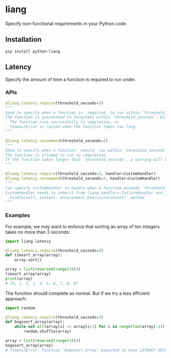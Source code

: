 # liang
Specify non-functional requirements in your Python code.

## Installation
``` shell
pip install python-liang
```

## Latency
Specify the amount of time a function is required to run under.

### APIs
``` python
@liang.latency.require(threshold_seconds=3)
"""
Used to specify when a function is _required_ to run within `threshold_seconds`.
The function is guaranteed to terminate within `threshold_seconds`. Either:
- The function runs successfully to completion, or
- TimeoutError is raised when the function takes too long
"""

@liang.latency.recommend(threshold_seconds=3)
"""
Used to specify when a function _should_ run within `threshold_seconds`.
The function is allowed to run to completion.
If the function takes longer than `threshold_seconds`, a warning will be logged.
"""

@liang.latency.require(threshold_seconds=3, handler=CustomHandler)
@liang.latency.recommend(threshold_seconds=3, handler=CustomHandler)
"""
Can specify CustomHandler to handle when a function exceeds `threshold_seconds`.
CustomHandler needs to inherit from liang.handlers.FailureHandler and implement the
`.handle(self, context: environment.ExecutionContext)` method.
"""
```


### Examples
For example, we may want to enforce that sorting an array of ten integers takes
no more than 3 seconds:
``` python
import liang.latency

@liang.latency.require(threshold_seconds=3)
def timsort_array(array):
    array.sort()

array = list(reversed(range(10)))
timsort_array(array)
print(array)
# [0, 1, 2, 3, 4, 5, 6, 7, 8, 9]
```

The function should complete as normal. But if we try a less efficient approach:
``` python
import random

@liang.latency.require(threshold_seconds=3)
def bogosort_array(array):
    while not all(array[i] <= array[i+1] for i in range(len(array)-1)):
        random.shuffle(array)

array = list(reversed(range(10)))
bogosort_array(array)
# TimeoutError: Function 'bogosort_array' expected to have LATENCY_SECONDS to be 3
```
